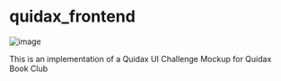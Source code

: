 # quidax_frontend

![image](https://user-images.githubusercontent.com/34324637/137581860-025d7754-6776-40f5-ac5a-995e7cb9b578.png)

This is an implementation of a Quidax UI Challenge Mockup for Quidax Book Club
